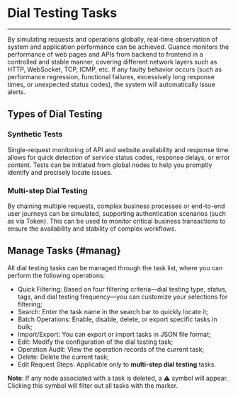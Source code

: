 # Dial Testing Tasks
---

By simulating requests and operations globally, real-time observation of system and application performance can be achieved. Guance monitors the performance of web pages and APIs from backend to frontend in a controlled and stable manner, covering different network layers such as HTTP, WebSocket, TCP, ICMP, etc. If any faulty behavior occurs (such as performance regression, functional failures, excessively long response times, or unexpected status codes), the system will automatically issue alerts.

## Types of Dial Testing

### Synthetic Tests

Single-request monitoring of API and website availability and response time allows for quick detection of service status codes, response delays, or error content. Tests can be initiated from global nodes to help you promptly identify and precisely locate issues.

### Multi-step Dial Testing

By chaining multiple requests, complex business processes or end-to-end user journeys can be simulated, supporting authentication scenarios (such as via Token). This can be used to monitor critical business transactions to ensure the availability and stability of complex workflows.


## Manage Tasks {#manag}

All dial testing tasks can be managed through the task list, where you can perform the following operations:

- Quick Filtering: Based on four filtering criteria—dial testing type, status, tags, and dial testing frequency—you can customize your selections for filtering;
- Search: Enter the task name in the search bar to quickly locate it;
- Batch Operations: Enable, disable, delete, or export specific tasks in bulk;
- Import/Export: You can export or import tasks in JSON file format;
- Edit: Modify the configuration of the dial testing task;
- Operation Audit: View the operation records of the current task;
- Delete: Delete the current task;
- Edit Request Steps: Applicable only to **multi-step dial testing** tasks.

**Note**: If any node associated with a task is deleted, a :warning: symbol will appear. Clicking this symbol will filter out all tasks with the marker.